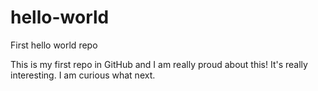 # hello-world
First hello world repo

This is my first repo in GitHub and I am really proud about this!
It's really interesting. I am curious what next.
